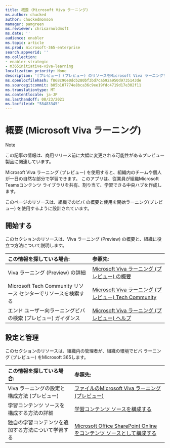 ```yaml
---
title: 概要 (Microsoft Viva ラーニング)
ms.author: chucked
author: chuckedmonson
manager: pamgreen
ms.reviewer: chrisarnoldmsft
ms.date: ''
audience: enabler
ms.topic: article
ms.prod: microsoft-365-enterprise
search.appverid: ''
ms.collection:
- enabler-strategic
- m365initiative-viva-learning
localization_priority: None
description: '[プレビュー] (プレビュー) のリソースをMicrosoft Viva ラーニングする方法について学習します。'
ms.openlocfilehash: f868c90e0dcb280bf3bd7ca592a950d9735143de
ms.sourcegitcommit: b05b107774e8bca36c9ee19fdc4719d17e302f11
ms.translationtype: MT
ms.contentlocale: ja-JP
ms.lasthandoff: 08/23/2021
ms.locfileid: "58483345"
---
```

# <a name="introduction-to-microsoft-viva-learning-preview"></a>概要 (Microsoft Viva ラーニング)

> [!NOTE]
> この記事の情報は、商用リリース前に大幅に変更される可能性があるプレビュー製品に関連しています。 

Microsoft Viva ラーニング (プレビュー) を使用すると、組織内のチームや個人が一日の自然な部分で学習できます。 このアプリは、従業員が組織Microsoft Teamsコンテンツ ライブラリを共有、割り当て、学習できる中央ハブを作成します。

このページのリソースは、組織でのビバ の概要と使用を開始ラーニング(プレビュー) を使用するように設計されています。

## <a name="get-started"></a>開始する

このセクションのリソースは、Viva ラーニング (Preview) の概要と、組織に役立つ方法について説明します。

| この情報を探している場合: | 参照先: |
|:-----|:-----|
|Viva ラーニング (Preview) の詳細|[Microsoft Viva ラーニング (プレビュー) の概要](overview-viva-learning.md)|
|Microsoft Tech Community リソース センターでリソースを検索する|[Microsoft Viva ラーニング (プレビュー) Tech Community](https://resources.techcommunity.microsoft.com/viva-learning/)|
|エンド ユーザー向ラーニングビバ の検索 (プレビュー) ガイダンス|[Microsoft Viva ラーニング (プレビュー) ヘルプ](https://support.microsoft.com/office/learning-preview-app-01bfed12-c327-41e0-a68f-7fa527dcc98a)|

## <a name="set-up-and-administration"></a>設定と管理

このセクションのリソースは、組織内の管理者が、組織の環境でビバ ラーニング (プレビュー) をMicrosoft 365します。

| この情報を探している場合: | 参照先: |
|:-----|:-----|
|Viva ラーニングの設定と構成方法 (プレビュー)|[ファイルのMicrosoft Viva ラーニング (プレビュー)](set-up-teams-admin-center.md)|
|学習コンテンツ ソースを構成する方法の詳細|[学習コンテンツ ソースを構成する](content-sources-365-admin-center.md)|
|独自の学習コンテンツを追加する方法について学習する|[Microsoft Office SharePoint Online をコンテンツ ソースとして構成する](configure-sharepoint-content-source.md)|






